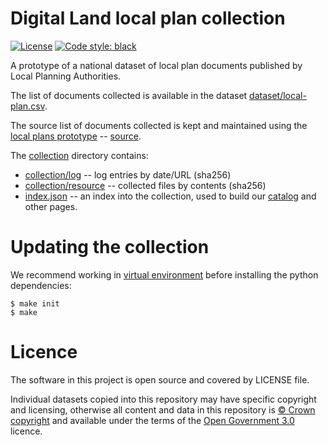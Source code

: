 # Digital Land local plan collection

[![License](https://img.shields.io/github/license/mashape/apistatus.svg)](https://github.com/digital-land/local-plan/blob/master/LICENSE)
[![Code style: black](https://img.shields.io/badge/code%20style-black-000000.svg)](https://black.readthedocs.io/en/stable/)

A prototype of a national dataset of local plan documents published by Local Planning Authorities.

The list of documents collected is available in the dataset [dataset/local-plan.csv](dataset/local-plan.csv).

The source list of documents collected is kept and maintained using the [local plans prototype](https://local-plans-prototype.herokuapp.com/) -- [source](https://github.com/digital-land/local-plans-prototype).

The [collection](collection) directory contains:

* [collection/log](collection/log) -- log entries by date/URL (sha256)
* [collection/resource](collection/resource) -- collected files by contents (sha256)
* [index.json](collection/index.json) -- an index into the collection, used to build our [catalog](https://digital-land.github.io/catalog/) and other pages.

# Updating the collection

We recommend working in [virtual environment](http://docs.python-guide.org/en/latest/dev/virtualenvs/) before installing the python dependencies:

    $ make init
    $ make

# Licence

The software in this project is open source and covered by LICENSE file.

Individual datasets copied into this repository may have specific copyright and licensing, otherwise all content and data in this repository is
[© Crown copyright](http://www.nationalarchives.gov.uk/information-management/re-using-public-sector-information/copyright-and-re-use/crown-copyright/)
and available under the terms of the [Open Government 3.0](https://www.nationalarchives.gov.uk/doc/open-government-licence/version/3/) licence.
